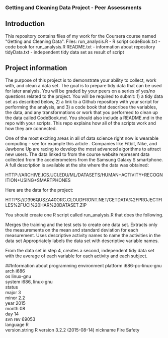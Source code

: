 ### Getting and Cleaning Data Project - Peer Assessments

## Introduction
This repository contains files of my work for the Coursera course named "Getting and Cleaning Data". 
Files:
run_analysis.R  - R script
codeBook.txt    - code book for run_analysis.R
README.txt      - information about repository
tidyData.txt    - independent tidy data set as result of script

## Project information
The purpose of this project is to demonstrate your ability to collect, work with, and clean a data set. The goal is to prepare tidy data that can be used for later analysis. You will be graded by your peers on a series of yes/no questions related to the project. You will be required to submit: 1) a tidy data set as described below, 2) a link to a Github repository with your script for performing the analysis, and 3) a code book that describes the variables, the data, and any transformations or work that you performed to clean up the data called CodeBook.md. You should also include a README.md in the repo with your scripts. This repo explains how all of the scripts work and how they are connected. 

One of the most exciting areas in all of data science right now is wearable computing - see for example this article . Companies like Fitbit, Nike, and Jawbone Up are racing to develop the most advanced algorithms to attract new users. The data linked to from the course website represent data collected from the accelerometers from the Samsung Galaxy S smartphone. A full description is available at the site where the data was obtained:

HTTP://ARCHIVE.ICS.UCI.EDU/ML/DATASETS/HUMAN+ACTIVITY+RECOGNITION+USING+SMARTPHONES

Here are the data for the project:

HTTPS://D396QUSZA40ORC.CLOUDFRONT.NET/GETDATA%2FPROJECTFILES%2FUCI%20HAR%20DATASET.ZIP

 You should create one R script called run_analysis.R that does the following. 

Merges the training and the test sets to create one data set.
Extracts only the measurements on the mean and standard deviation for each measurement. 
Uses descriptive activity names to name the activities in the data set
Appropriately labels the data set with descriptive variable names. 

From the data set in step 4, creates a second, independent tidy data set with the average of each variable for each activity and each subject.

##Information about programming environment
platform       i686-pc-linux-gnu           
arch           i686                        
os             linux-gnu                   
system         i686, linux-gnu             
status                                     
major          3                           
minor          2.2                         
year           2015                        
month          08                          
day            14                          
svn rev        69053                       
language       R                           
version.string R version 3.2.2 (2015-08-14)
nickname       Fire Safety 
